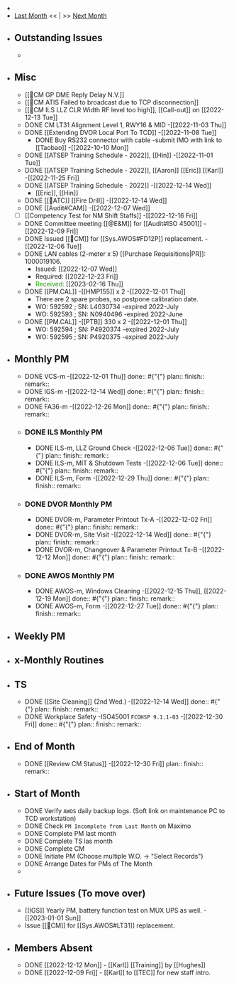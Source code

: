 -
- [Last Month]([[Monthly/2022-11]]) << | >> [Next Month]([[Monthly/2023-01]])
- ## Outstanding Issues
	-
- ## Misc
	- [[🐞CM GP DME  Reply Delay N.V.]]
	- [[🐞CM ATIS Failed to broadcast due to TCP disconnection]]
	- [[🐞CM ILS LLZ CLR Width RF level too high]], [[Call-out]] on [[2022-12-13 Tue]]
	- DONE CM LT31 Alignment Level 1, RWY16 & MID -[[2022-11-03 Thu]]
	- DONE [[Extending DVOR Local Port To TCD]] -[[2022-11-08 Tue]]
		- DONE Buy RS232 connector with cable -submit IMO with link to [[Taobao]] -[[2022-10-10 Mon]]
	- DONE [[ATSEP Training Schedule - 2022]], [[Hin]] -[[2022-11-01 Tue]]
	- DONE [[ATSEP Training Schedule - 2022]], [[Aaron]] [[Eric]] [[Karl]] -[[2022-11-25 Fri]]
	- DONE [[ATSEP Training Schedule - 2022]] -[[2022-12-14 Wed]]
		- [[Eric]], [[Hin]]
	- DONE [[🗼ATC]] [[Fire Drill]] -[[2022-12-14 Wed]]
	- DONE [[Audit#CAM]] -[[2022-12-07 Wed]]
	- [ ] [[Competency Test for NM Shift Staffs]] -[[2022-12-16 Fri]]
	- DONE Committee meeting [[@E&M]] for [[Audit#ISO 45001]] -[[2022-12-09 Fri]]
	- DONE Issued [[🐞CM]] for [[Sys.AWOS#FD12P]] replacement. -[[2022-12-06 Tue]]
	- DONE LAN cables (2-meter x 5) [[Purchase Requisitions|PR]]: 1000019106.
		- Issued: [[2022-12-07 Wed]]
		- Required: [[2022-12-23 Fri]]
		- <span style='color: #219e05'>Received: </span> [[2023-02-16 Thu]]
	- DONE [[PM.CAL]] -[[HMP155]] x 2 -[[2022-12-01 Thu]]
		- There are 2 spare probes, so postpone calibration date.
		- WO: 592592  ; SN: L4030734 -expired 2022-July
		- WO: 592593  ; SN: N0940496 -expired 2022-June
	- DONE [[PM.CAL]] -[[PTB]] 330 x 2 -[[2022-12-01 Thu]]
		- WO: 592594  ; SN: P4920374  -expired 2022-July
		- WO:  592595 ; SN: P4920375  -expired 2022-July
- ## Monthly PM
	- DONE VCS-m -[[2022-12-01 Thu]]
	  done:: #{"{"}
	  plan:: 
	  finish::
	  remark::
	- DONE IGS-m -[[2022-12-14 Wed]] 
	  done:: #{"{"}
	  plan:: 
	  finish::
	  remark::
	- DONE FA36-m -[[2022-12-26 Mon]]
	  done:: #{"{"}
	  plan:: 
	  finish::
	  remark::
	- ### DONE ILS Monthly PM
		- DONE ILS-m, LLZ Ground Check -[[2022-12-06 Tue]]
		  done:: #{"{"}
		  plan:: 
		  finish::
		  remark::
		- DONE ILS-m, MIT & Shutdown Tests -[[2022-12-06 Tue]]
		  done:: #{"{"}
		  plan:: 
		  finish::
		  remark::
		- DONE ILS-m, Form -[[2022-12-29 Thu]]
		  done:: #{"{"}
		  plan:: 
		  finish::
		  remark::
	- ### DONE DVOR Monthly PM
		- DONE DVOR-m, Parameter Printout Tx-A -[[2022-12-02 Fri]]
		  done:: #{"{"}
		  plan::
		  finish::
		  remark::
		- DONE DVOR-m, Site Visit -[[2022-12-14 Wed]]
		  done:: #{"{"}
		  plan::
		  finish::
		  remark::
		- DONE DVOR-m, Changeover & Parameter Printout Tx-B -[[2022-12-12 Mon]]
		  done:: #{"{"}
		  plan::
		  finish::
		  remark::
	- ### DONE AWOS Monthly PM
		- DONE AWOS-m, Windows Cleaning -[[2022-12-15 Thu]], [[2022-12-19 Mon]]
		  done:: #{"{"}
		  plan:: 
		  finish::
		  remark::
		- DONE AWOS-m, Form -[[2022-12-27 Tue]]
		  done:: #{"{"}
		  plan:: 
		  finish::
		  remark::
- ## Weekly PM
- ## x-Monthly Routines
- ## TS
	- DONE [[Site Cleaning]] (2nd Wed.) -[[2022-12-14 Wed]]
	  done:: #{"{"}
	  plan::
	  finish::
	  remark::
	- DONE Workplace Safety -ISO45001 `FCOHSP 9.1.1-03` -[[2022-12-30 Fri]]
	  done:: #{"{"}
	  plan::
	  finish::
	  remark::
- ## End of Month
	- DONE [[Review CM Status]] -[[2022-12-30 Fri]]
	  plan::
	  finish::
	  remark::
- ## Start of Month
	- DONE Verify `AWOS` daily backup logs. (Soft link on maintenance PC to TCD workstation)
	- DONE Check `PM Incomplete from Last Month` on Maximo
	- DONE Complete PM last month
	- DONE Complete TS las month
	- DONE Complete CM
	- DONE Initiate PM (Choose multiple W.O. -> "Select Records")
	- DONE Arrange Dates for PMs of The Month
	-
- ## Future Issues (To move over)
	- [[IGS]] Yearly PM, battery function test on MUX UPS as well. -[[2023-01-01 Sun]]
	- Issue [[🐞CM]] for [[Sys.AWOS#LT31]] replacement.
- ## Members Absent
	- DONE [[2022-12-12 Mon]] - [[Karl]] [[Training]] by [[Hughes]]
	- DONE [[2022-12-09 Fri]] - [[Karl]] to [[TEC]] for new staff intro.